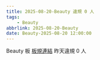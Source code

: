 ```yaml
---
title: 2025-08-20-Beauty 違規 0 人
tags:
    - Beauty
abbrlink: 2025-08-20-Beauty
date: Beauty-2025-08-20 12:00:00
---
```

Beauty 板 [板規連結](https://www.ptt.cc/bbs/Beauty/M.1630069980.A.84B.html)
昨天違規 0 人
